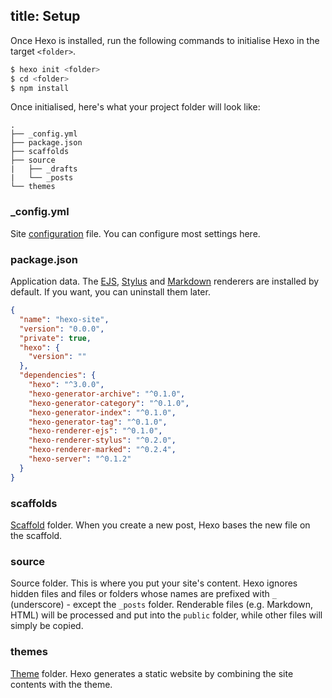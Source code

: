 title: Setup
---


Once Hexo is installed, run the following commands to initialise Hexo in the target `<folder>`.

``` bash
$ hexo init <folder>
$ cd <folder>
$ npm install
```

Once initialised, here's what your project folder will look like:

``` plain
.
├── _config.yml
├── package.json
├── scaffolds
├── source
|   ├── _drafts
|   └── _posts
└── themes
```

### _config.yml

Site [configuration](configuration.html) file. You can configure most settings here.

### package.json

Application data. The [EJS](http://embeddedjs.com/), [Stylus](http://learnboost.github.io/stylus/) and [Markdown](http://daringfireball.net/projects/markdown/) renderers are installed by default. If you want, you can uninstall them later.

``` json package.json
{
  "name": "hexo-site",
  "version": "0.0.0",
  "private": true,
  "hexo": {
    "version": ""
  },
  "dependencies": {
    "hexo": "^3.0.0",
    "hexo-generator-archive": "^0.1.0",
    "hexo-generator-category": "^0.1.0",
    "hexo-generator-index": "^0.1.0",
    "hexo-generator-tag": "^0.1.0",
    "hexo-renderer-ejs": "^0.1.0",
    "hexo-renderer-stylus": "^0.2.0",
    "hexo-renderer-marked": "^0.2.4",
    "hexo-server": "^0.1.2"
  }
}
```

### scaffolds

[Scaffold](writing.html#Scaffolds) folder. When you create a new post, Hexo bases the new file on the scaffold.

### source

Source folder. This is where you put your site's content. Hexo ignores hidden files and files or folders whose names are prefixed with `_` (underscore) - except the `_posts` folder. Renderable files (e.g. Markdown, HTML) will be processed and put into the `public` folder, while other files will simply be copied.

### themes

[Theme](themes.html) folder. Hexo generates a static website by combining the site contents with the theme.
